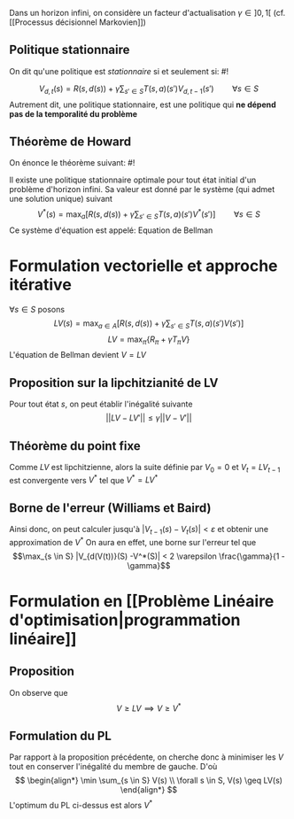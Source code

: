 Dans un horizon infini, on considère un facteur d'actualisation $\gamma \in ]0, 1[$ (cf. [[Processus décisionnel Markovien]])
## Politique stationnaire
On dit qu'une politique est *stationnaire* si et seulement si: #!

$$V_{d, t}(s) = R(s, d(s)) + \gamma\sum_{s' \in S}T(s,a)(s')V_{d, t-1} (s') \quad \quad \forall s \in S$$
Autrement dit, une politique stationnaire, est une politique qui **ne dépend pas de la temporalité du problème**

## Théorème de Howard
On énonce le théorème suivant: #!

Il existe une politique stationnaire optimale pour tout état initial d'un problème d'horizon infini. Sa valeur est donné par le système (qui admet une solution unique) suivant
$$V^*(s) = \max_{a} \left[R(s, d(s)) + \gamma\sum_{s' \in S}T(s,a)(s')V^{*} (s')\right] \quad \quad \forall s \in S$$
Ce système d'équation est appelé: Equation de Bellman

# Formulation vectorielle et approche itérative

$\forall s \in S$ posons $$LV(s) = \max_{a \in  A}\left[ R(s, d(s)) + \gamma\sum_{s' \in S}T(s,a)(s')V(s')  \right]$$
$$LV = \max_{\pi} \left\{ R_{\pi} + \gamma T_{\pi}V \right\}$$
L'équation de Bellman devient $V = LV$

## Proposition sur la lipchitzianité de LV
Pour tout état $s$, on peut établir l'inégalité suivante
$$
||LV - LV'|| \leq \gamma ||V -V'||
$$


## Théorème du point fixe
Comme $LV$ est lipchitzienne, alors la suite définie par $V_{0} = 0$ et $V_{t} = LV_{t-1}$
est convergente vers $V^*$ tel que $V^* = LV^{*}$

## Borne de l'erreur (Williams et Baird)
Ainsi donc, on peut calculer jusqu'à $|V_{t-1}(s) - V_{t}(s)| < \varepsilon$ et obtenir une approximation de $V^*$
On aura en effet, une borne sur l'erreur tel que
$$\max_{s \in S} |V_{d(V(t))}(S) -V^*(S)| < 2 \varepsilon \frac{\gamma}{1 - \gamma}$$


# Formulation en [[Problème Linéaire d'optimisation|programmation linéaire]]

## Proposition
On observe que
$$
V \geq LV \implies V \geq V^{*}
$$

## Formulation du PL
Par rapport à la proposition précédente, on cherche donc à minimiser les $V$ tout en conserver l'inégalité du membre de gauche. D'où
$$
\begin{align*}
\min \sum_{s \in S} V(s) \\
\forall s \in S, V(s) \geq LV(s)
\end{align*}
$$
L'optimum du PL ci-dessus est alors $V^*$